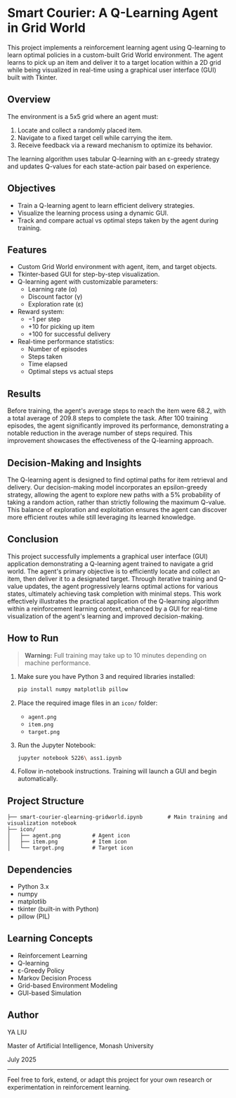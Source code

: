 
# Smart Courier: A Q-Learning Agent in Grid World

This project implements a reinforcement learning agent using Q-learning to learn optimal policies in a custom-built Grid World environment. The agent learns to pick up an item and deliver it to a target location within a 2D grid while being visualized in real-time using a graphical user interface (GUI) built with Tkinter.

## Overview

The environment is a 5x5 grid where an agent must:
1. Locate and collect a randomly placed item.
2. Navigate to a fixed target cell while carrying the item.
3. Receive feedback via a reward mechanism to optimize its behavior.

The learning algorithm uses tabular Q-learning with an ε-greedy strategy and updates Q-values for each state-action pair based on experience.

## Objectives

- Train a Q-learning agent to learn efficient delivery strategies.
- Visualize the learning process using a dynamic GUI.
- Track and compare actual vs optimal steps taken by the agent during training.

## Features

- Custom Grid World environment with agent, item, and target objects.
- Tkinter-based GUI for step-by-step visualization.
- Q-learning agent with customizable parameters:
  - Learning rate (α)
  - Discount factor (γ)
  - Exploration rate (ε)
- Reward system:
  - −1 per step
  - +10 for picking up item
  - +100 for successful delivery
- Real-time performance statistics:
  - Number of episodes
  - Steps taken
  - Time elapsed
  - Optimal steps vs actual steps


## Results

Before training, the agent's average steps to reach the item were 68.2, with a total average of 209.8 steps to complete the task. After 100 training episodes, the agent significantly improved its performance, demonstrating a notable reduction in the average number of steps required. This improvement showcases the effectiveness of the Q-learning approach.

## Decision-Making and Insights

The Q-learning agent is designed to find optimal paths for item retrieval and delivery. Our decision-making model incorporates an epsilon-greedy strategy, allowing the agent to explore new paths with a 5% probability of taking a random action, rather than strictly following the maximum Q-value. This balance of exploration and exploitation ensures the agent can discover more efficient routes while still leveraging its learned knowledge.

## Conclusion

This project successfully implements a graphical user interface (GUI) application demonstrating a Q-learning agent trained to navigate a grid world. The agent's primary objective is to efficiently locate and collect an item, then deliver it to a designated target. Through iterative training and Q-value updates, the agent progressively learns optimal actions for various states, ultimately achieving task completion with minimal steps. This work effectively illustrates the practical application of the Q-learning algorithm within a reinforcement learning context, enhanced by a GUI for real-time visualization of the agent's learning and improved decision-making.

## How to Run

> **Warning:** Full training may take up to 10 minutes depending on machine performance.

1. Make sure you have Python 3 and required libraries installed:
   ```bash
   pip install numpy matplotlib pillow

2. Place the required image files in an `icon/` folder:

   * `agent.png`
   * `item.png`
   * `target.png`

3. Run the Jupyter Notebook:

   ```bash
   jupyter notebook 5226\ ass1.ipynb
   ```

4. Follow in-notebook instructions. Training will launch a GUI and begin automatically.

## Project Structure

```
├── smart-courier-qlearning-gridworld.ipynb        # Main training and visualization notebook
├── icon/
│   ├── agent.png          # Agent icon
│   ├── item.png           # Item icon
│   └── target.png         # Target icon
```

## Dependencies

* Python 3.x
* numpy
* matplotlib
* tkinter (built-in with Python)
* pillow (PIL)

## Learning Concepts

* Reinforcement Learning
* Q-learning
* ε-Greedy Policy
* Markov Decision Process
* Grid-based Environment Modeling
* GUI-based Simulation

## Author

YA LIU

Master of Artificial Intelligence, Monash University

July 2025

---

Feel free to fork, extend, or adapt this project for your own research or experimentation in reinforcement learning.

```